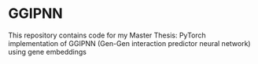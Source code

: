 # GGIPNN
This repository contains code for my Master Thesis: PyTorch implementation of GGIPNN (Gen-Gen interaction predictor neural network) using gene embeddings
